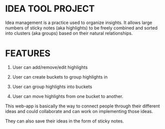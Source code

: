 # IDEA TOOL PROJECT

Idea management is a practice used to organize insights. It allows large numbers of sticky notes (aka highlights) to be freely combined and sorted into clusters (aka groups) based on their natural relationships.

# FEATURES
1) User can add/remove/edit highlights

2) User can create buckets to group highlights in

3) User can group highlights into buckets

4) User can move highlights from one bucket to another.





This web-app is basically the way to connect people through their different ideas and could collaborate and can work on implementing those ideas.

They can also save their ideas in the form of sticky notes.
